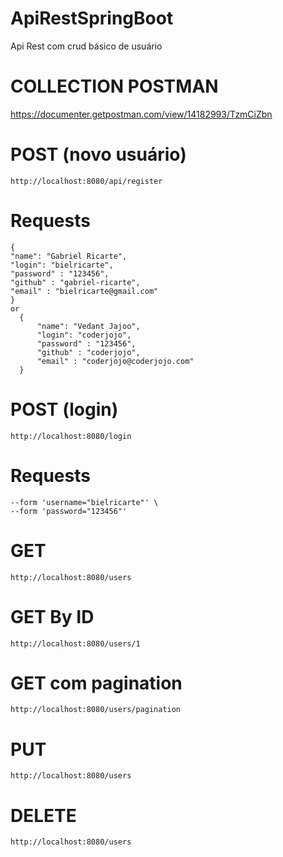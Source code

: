 # ApiRestSpringBoot
Api Rest com crud básico de usuário 

# COLLECTION POSTMAN
https://documenter.getpostman.com/view/14182993/TzmCiZbn

# POST (novo usuário)
	http://localhost:8080/api/register
	
# Requests

	{
    "name": "Gabriel Ricarte",
    "login": "bielricarte",
    "password" : "123456",
    "github" : "gabriel-ricarte",
    "email" : "bielricarte@gmail.com"
  	}
	or
	  {
	      "name": "Vedant Jajoo",
	      "login": "coderjojo",
	      "password" : "123456",
	      "github" : "coderjojo",
	      "email" : "coderjojo@coderjojo.com"
	  }
# POST (login)
	http://localhost:8080/login
# Requests

	--form 'username="bielricarte"' \
	--form 'password="123456"'	

# GET
	http://localhost:8080/users

# GET By ID
	http://localhost:8080/users/1
  
 # GET com pagination
	http://localhost:8080/users/pagination

# PUT
	http://localhost:8080/users

# DELETE
	http://localhost:8080/users



